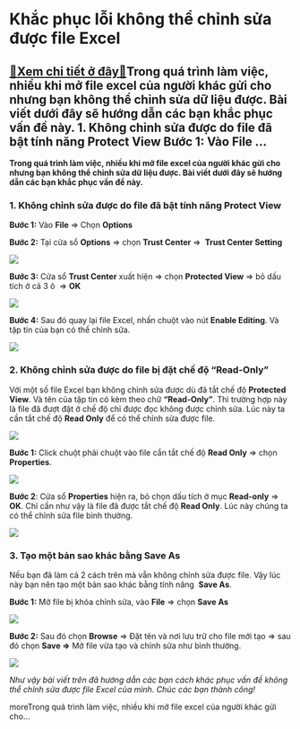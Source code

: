Khắc phục lỗi không thể chỉnh sửa được file Excel
=================================================

[:gift:Xem chi tiết ở đây:gift:](https://hddtvn.com/khac-phuc-loi-khong-the-chinh-sua-duoc-file-excel/)Trong quá trình làm việc, nhiều khi mở file excel của người khác gửi cho nhưng bạn không thể chỉnh sửa dữ liệu được. Bài viết dưới đây sẽ hướng dẫn các bạn khắc phục vấn đề này. 1. Không chỉnh sửa được do file đã bật tính năng Protect View Bước 1: Vào File …
------------------------------------------------------------------------------------------------------------------------------------------------------------------------------------------------------------------------------------------------------------------

**Trong quá trình làm việc, nhiều khi mở file excel của người khác gửi cho nhưng bạn không thể chỉnh sửa dữ liệu được. Bài viết dưới đây sẽ hướng dẫn các bạn khắc phục vấn đề này.**


### 1. Không chỉnh sửa được do file đã bật tính năng Protect View


**Bước 1:** Vào **File** => Chọn **Options**


**Bước 2:** Tại cửa sổ **Options** => chọn **Trust Center** =>  **Trust Center Setting**


![](https://hddtvn.com/wp-content/uploads/2021/01/RhKj9Zl.png)


**Bước 3:** Cửa sổ **Trust Center** xuất hiện => chọn **Protected View** => bỏ dấu tích ở cả 3 ô  => **OK**


![](https://hddtvn.com/wp-content/uploads/2021/01/nBVS1SF.png)


**Bước 4:** Sau đó quay lại file Excel, nhấn chuột vào nút **Enable Editing**. Và tập tin của bạn có thể chỉnh sửa.


![](https://hddtvn.com/wp-content/uploads/2021/01/p4j37E4.png)


### 2. Không chỉnh sửa được do file bị đặt chế độ “Read-Only”


Với một số file Excel bạn không chỉnh sửa được dù đã tắt chế độ **Protected View**. Và tên của tập tin có kèm theo chữ **“Read-Only”**. Thì trường hợp này là file đã đượt đặt ở chế độ chỉ được đọc không được chỉnh sửa. Lúc này ta cần tắt chế độ **Read Only** để có thể chỉnh sửa được file.


![](https://hddtvn.com/wp-content/uploads/2021/01/8Okb8mf.png)


**Bước 1:** Click chuột phải chuột vào file cần tắt chế độ **Read Only** => chọn **Properties**.


![](https://hddtvn.com/wp-content/uploads/2021/01/uU1hs35.png)


**Bước 2**: Cửa sổ **Properties** hiện ra, bỏ chọn dấu tích ở mục **Read-only** => **OK**. Chỉ cần như vậy là file đã được tắt chế độ **Read Only**. Lúc này chúng ta có thể chỉnh sửa file bình thường.


![](https://hddtvn.com/wp-content/uploads/2021/01/xjnkVrd.png)


### 3. Tạo một bản sao khác bằng Save As


Nếu bạn đã làm cả 2 cách trên mà vẫn không chỉnh sửa được file. Vậy lúc này bạn nên tạo một bản sao khác bằng tính năng  **Save As**.


**Bước 1:** Mở file bị khóa chỉnh sửa, vào **File** => chọn **Save As**


![](https://hddtvn.com/wp-content/uploads/2021/01/zjYSWB6.png)


**Bước 2:** Sau đó chọn **Browse** => Đặt tên và nơi lưu trữ cho file mới tạo => sau đó chọn **Save =>** Mở file vừa tạo và chỉnh sửa như bình thường.


![](https://hddtvn.com/wp-content/uploads/2021/01/txwAEax.png)


*Như vậy bài viết trên đã hướng dẫn các bạn cách khác phục vấn đề không thể chỉnh sửa được file Excel của mình. Chúc các bạn thành công!*


moreTrong quá trình làm việc, nhiều khi mở file excel của người khác gửi cho…

